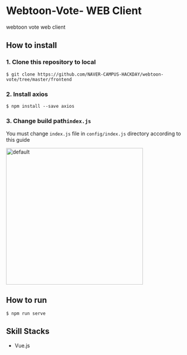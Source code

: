 # Webtoon-Vote- WEB Client

webtoon vote web client

## How to install


### 1. Clone this repository to local

```
$ git clone https://github.com/NAVER-CAMPUS-HACKDAY/webtoon-vote/tree/master/frontend
```

### 2. Install axios

```
$ npm install --save axios 
```

### 3. Change build path`index.js`

You must change `index.js` file in `config/index.js` directory according to this guide

<img width="373" alt="default" src="https://user-images.githubusercontent.com/33201628/49127888-8a490b00-f30c-11e8-9359-7f4964578048.PNG">


## How to run

```
$ npm run serve
```



## Skill Stacks

- Vue.js
